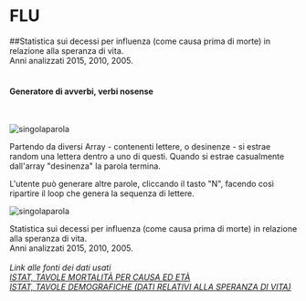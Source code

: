 # FLU
##Statistica sui decessi per influenza (come causa prima di morte) in relazione alla speranza di vita. <br>
  Anni analizzati 2015, 2010, 2005.<br><br>

#### Generatore di avverbi, verbi nosense                   
                                

<br>

![singolaparola](https://raw.githubusercontent.com/legeinteukein/dsii-2018-unirsm.github.io/master/legeinteukein/parole/primaparola.JPG)

Partendo da diversi Array - contenenti lettere, o desinenze - si estrae random una lettera dentro a uno di questi.
Quando si estrae casualmente dall'array "desinenza" la parola termina.

L'utente può generare altre parole, cliccando il tasto "N", facendo così ripartire il loop che genera la sequenza di lettere.


![singolaparola](https://raw.githubusercontent.com/legeinteukein/dsii-2018-unirsm.github.io/master/legeinteukein/parole/parole.JPG)


Statistica sui decessi per influenza (come causa prima di morte) in relazione alla speranza di vita. <br>
  Anni analizzati 2015, 2010, 2005.<br><br>
<em>  Link alle fonti dei dati usati<em> <br>
<a href="http://dati.istat.it/Index.aspx?DataSetCode=DCIS_CMORTE1_EV" id="linksiti">ISTAT, TAVOLE MORTALITÀ PER CAUSA ED ETÀ</a> <br>
<a href="http://demo.istat.it/tvm2016/index.php?lingua=ita" id="linksiti"> ISTAT, TAVOLE DEMOGRAFICHE (DATI RELATIVI ALLA SPERANZA DI VITA)</a>
</p>
</div>

